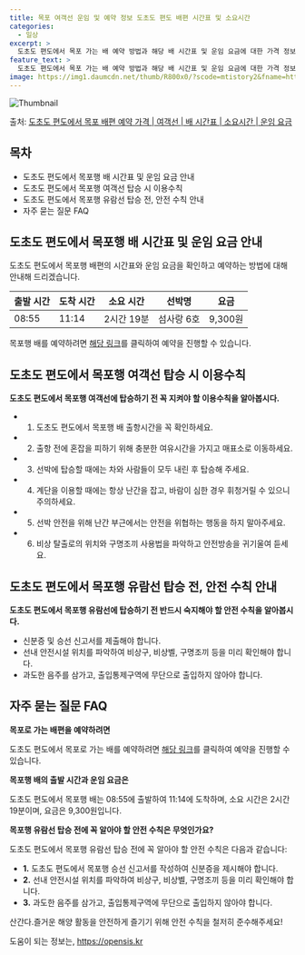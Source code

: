 ```yaml
---
title: 목포 여객선 운임 및 예약 정보 도초도 편도 배편 시간표 및 소요시간
categories:
  - 일상
excerpt: >
  도초도 편도에서 목포 가는 배 예약 방법과 해당 배 시간표 및 운임 요금에 대한 가격 정보를 안내 드리겠습니다. 안전하고 재밋는 목포행 여행을 위해 아래 정보 참고하시기 바랍니다. 목포행 배편 예약하기 👈 클릭도초도 편도에서 목포행 배 시간표출발 시간도착 시간소요 시간선박명요금08:5511:142시간 19분섬사랑 6호9,300원목포행 배편 예약하기 👈 클릭도초도 편도에서 목포행 여객선 탑승 시 이용수칙도초도 편도에서 목포행 여객선에 탑승하기 전 꼭 지켜야 할 이용수칙을 알아봅시다. 중요한 내용:1) 도초도 편도에서 목포행 배 출항시간을 꼭 확인하세요.2) 출항 전에 혼잡을 피하기 위해 충분한 여유시간을 가지고 매표소로 이동하세요.3) 선박에 탑승할 때 차와 사람들이 모두 내린 후 탑승해 주세요.4) 계단..
feature_text: >
  도초도 편도에서 목포 가는 배 예약 방법과 해당 배 시간표 및 운임 요금에 대한 가격 정보를 안내 드리겠습니다. 안전하고 재밋는 목포행 여행을 위해 아래 정보 참고하시기 바랍니다. 목포행 배편 예약하기 👈 클릭도초도 편도에서 목포행 배 시간표출발 시간도착 시간소요 시간선박명요금08:5511:142시간 19분섬사랑 6호9,300원목포행 배편 예약하기 👈 클릭도초도 편도에서 목포행 여객선 탑승 시 이용수칙도초도 편도에서 목포행 여객선에 탑승하기 전 꼭 지켜야 할 이용수칙을 알아봅시다. 중요한 내용:1) 도초도 편도에서 목포행 배 출항시간을 꼭 확인하세요.2) 출항 전에 혼잡을 피하기 위해 충분한 여유시간을 가지고 매표소로 이동하세요.3) 선박에 탑승할 때 차와 사람들이 모두 내린 후 탑승해 주세요.4) 계단..
image: https://img1.daumcdn.net/thumb/R800x0/?scode=mtistory2&fname=https%3A%2F%2Fblog.kakaocdn.net%2Fdn%2FxxVtK%2FbtsHBCKu4p4%2FAdmb2kfaqare0WJlKwjTR0%2Fimg.webp
---
```


![Thumbnail](https://img1.daumcdn.net/thumb/R800x0/?scode=mtistory2&fname=https%3A%2F%2Fblog.kakaocdn.net%2Fdn%2FxxVtK%2FbtsHBCKu4p4%2FAdmb2kfaqare0WJlKwjTR0%2Fimg.webp)

<p>출처: <a href="https://opensis.kr/entry/%EB%8F%84%EC%B4%88%EB%8F%84-%ED%8E%B8%EB%8F%84%EC%97%90%EC%84%9C-%EB%AA%A9%ED%8F%AC-%EB%B0%B0%ED%8E%B8-%EC%98%88%EC%95%BD-%EA%B0%80%EA%B2%A9-%EC%97%AC%EA%B0%9D%EC%84%A0-%EB%B0%B0-%EC%8B%9C%EA%B0%84%ED%91%9C-%EC%86%8C%EC%9A%94%EC%8B%9C%EA%B0%84-%EC%9A%B4%EC%9E%84-%EC%9A%94%EA%B8%88" rel="dofollow">도초도 편도에서 목포 배편 예약 가격 | 여객선 | 배 시간표 | 소요시간 | 운임 요금</a> </p>

## 목차

  * 도초도 편도에서 목포행 배 시간표 및 운임 요금 안내
  * 도초도 편도에서 목포행 여객선 탑승 시 이용수칙
  * 도초도 편도에서 목포행 유람선 탑승 전, 안전 수칙 안내
  * 자주 묻는 질문 FAQ

## 도초도 편도에서 목포행 배 시간표 및 운임 요금 안내

도초도 편도에서 목포행 배편의 시간표와 운임 요금을 확인하고 예약하는 방법에 대해 안내해 드리겠습니다.

출발 시간 | 도착 시간 | 소요 시간 | 선박명 | 요금  
---|---|---|---|---  
08:55 | 11:14 | 2시간 19분 | 섬사랑 6호 | 9,300원  
  
목포행 배를 예약하려면 [해당 링크](https://opensis.kr/entry/%EB%8F%84%EC%B4%88%EB%8F%84-%ED%8E%B8%EB%8F%84%EC%97%90%EC%84%9C-%EB%AA%A9%ED%8F%AC-%EB%B0%B0%ED%8E%B8-%EC%98%88%EC%95%BD-%EA%B0%80%EA%B2%A9-%EC%97%AC%EA%B0%9D%EC%84%A0-%EB%B0%B0-%EC%8B%9C%EA%B0%84%ED%91%9C-%EC%86%8C%EC%9A%94%EC%8B%9C%EA%B0%84-%EC%9A%B4%EC%9E%84-%EC%9A%94%EA%B8%88)를 클릭하여 예약을 진행할 수 있습니다.

## 도초도 편도에서 목포행 여객선 탑승 시 이용수칙

**도초도 편도에서 목포행 여객선에 탑승하기 전 꼭 지켜야 할 이용수칙을 알아봅시다.**

  * 1) 도초도 편도에서 목포행 배 출항시간을 꼭 확인하세요.
  * 2) 출항 전에 혼잡을 피하기 위해 충분한 여유시간을 가지고 매표소로 이동하세요.
  * 3) 선박에 탑승할 때에는 차와 사람들이 모두 내린 후 탑승해 주세요.
  * 4) 계단을 이용할 때에는 항상 난간을 잡고, 바람이 심한 경우 휘청거릴 수 있으니 주의하세요.
  * 5) 선박 안전을 위해 난간 부근에서는 안전을 위협하는 행동을 하지 말아주세요.
  * 6) 비상 탈출로의 위치와 구명조끼 사용법을 파악하고 안전방송을 귀기울여 듣세요.

## 도초도 편도에서 목포행 유람선 탑승 전, 안전 수칙 안내

**도초도 편도에서 목포행 유람선에 탑승하기 전 반드시 숙지해야 할 안전 수칙을 알아봅시다.**

  * 신분증 및 승선 신고서를 제출해야 합니다.
  * 선내 안전시설 위치를 파악하여 비상구, 비상벨, 구명조끼 등을 미리 확인해야 합니다.
  * 과도한 음주를 삼가고, 출입통제구역에 무단으로 출입하지 않아야 합니다.

## 자주 묻는 질문 FAQ

**목포로 가는 배편을 예약하려면**

도초도 편도에서 목포로 가는 배를 예약하려면 [해당 링크](https://opensis.kr/entry/%EB%8F%84%EC%B4%88%EB%8F%84-%ED%8E%B8%EB%8F%84%EC%97%90%EC%84%9C-%EB%AA%A9%ED%8F%AC-%EB%B0%B0%ED%8E%B8-%EC%98%88%EC%95%BD-%EA%B0%80%EA%B2%A9-%EC%97%AC%EA%B0%9D%EC%84%A0-%EB%B0%B0-%EC%8B%9C%EA%B0%84%ED%91%9C-%EC%86%8C%EC%9A%94%EC%8B%9C%EA%B0%84-%EC%9A%B4%EC%9E%84-%EC%9A%94%EA%B8%88)를 클릭하여 예약을 진행할 수 있습니다.

**목포행 배의 출발 시간과 운임 요금은**

도초도 편도에서 목포행 배는 08:55에 출발하여 11:14에 도착하며, 소요 시간은 2시간 19분이며, 요금은 9,300원입니다.

**목포행 유람선 탑승 전에 꼭 알아야 할 안전 수칙은 무엇인가요?**

도초도 편도에서 목포행 유람선 탑승 전에 꼭 알아야 할 안전 수칙은 다음과 같습니다:

  * **1.** 도초도 편도에서 목포행 승선 신고서를 작성하여 신분증을 제시해야 합니다.
  * **2.** 선내 안전시설 위치를 파악하여 비상구, 비상벨, 구명조끼 등을 미리 확인해야 합니다.
  * **3.** 과도한 음주를 삼가고, 출입통제구역에 무단으로 출입하지 않아야 합니다.

산간다.즐거운 해양 활동을 안전하게 즐기기 위해 안전 수칙을 철저히 준수해주세요!



 

도움이 되는 정보는, <a href="https://opensis.kr" rel="dofollow">https://opensis.kr</a>


